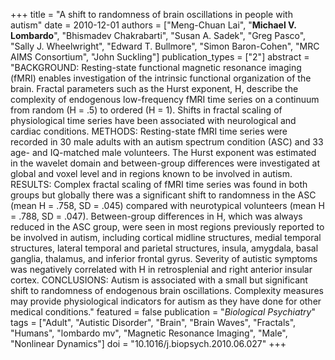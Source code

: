 +++
title = "A shift to randomness of brain oscillations in people with autism"
date = 2010-12-01
authors = ["Meng-Chuan Lai", "**Michael V. Lombardo**", "Bhismadev Chakrabarti", "Susan A. Sadek", "Greg Pasco", "Sally J. Wheelwright", "Edward T. Bullmore", "Simon Baron-Cohen", "MRC AIMS Consortium", "John Suckling"]
publication_types = ["2"]
abstract = "BACKGROUND: Resting-state functional magnetic resonance imaging (fMRI) enables investigation of the intrinsic functional organization of the brain. Fractal parameters such as the Hurst exponent, H, describe the complexity of endogenous low-frequency fMRI time series on a continuum from random (H = .5) to ordered (H = 1). Shifts in fractal scaling of physiological time series have been associated with neurological and cardiac conditions. METHODS: Resting-state fMRI time series were recorded in 30 male adults with an autism spectrum condition (ASC) and 33 age- and IQ-matched male volunteers. The Hurst exponent was estimated in the wavelet domain and between-group differences were investigated at global and voxel level and in regions known to be involved in autism. RESULTS: Complex fractal scaling of fMRI time series was found in both groups but globally there was a significant shift to randomness in the ASC (mean H = .758, SD = .045) compared with neurotypical volunteers (mean H = .788, SD = .047). Between-group differences in H, which was always reduced in the ASC group, were seen in most regions previously reported to be involved in autism, including cortical midline structures, medial temporal structures, lateral temporal and parietal structures, insula, amygdala, basal ganglia, thalamus, and inferior frontal gyrus. Severity of autistic symptoms was negatively correlated with H in retrosplenial and right anterior insular cortex. CONCLUSIONS: Autism is associated with a small but significant shift to randomness of endogenous brain oscillations. Complexity measures may provide physiological indicators for autism as they have done for other medical conditions."
featured = false
publication = "*Biological Psychiatry*"
tags = ["Adult", "Autistic Disorder", "Brain", "Brain Waves", "Fractals", "Humans", "lombardo mv", "Magnetic Resonance Imaging", "Male", "Nonlinear Dynamics"]
doi = "10.1016/j.biopsych.2010.06.027"
+++

